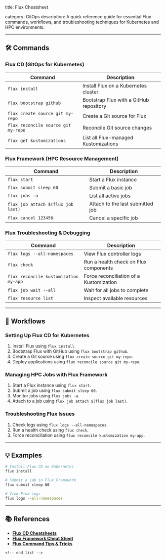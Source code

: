 title: Flux Cheatsheet

category: GitOps
description: A quick reference guide for essential Flux commands, workflows, and troubleshooting techniques for Kubernetes and HPC environments.

---

## 🛠️ Commands

### **Flux CD (GitOps for Kubernetes)**

| Command                               | Description                             |
| ------------------------------------- | --------------------------------------- |
| `flux install`                      | Install Flux on a Kubernetes cluster    |
| `flux bootstrap github`             | Bootstrap Flux with a GitHub repository |
| `flux create source git my-repo`    | Create a Git source for Flux            |
| `flux reconcile source git my-repo` | Reconcile Git source changes            |
| `flux get kustomizations`           | List all Flux-managed Kustomizations    |

### **Flux Framework (HPC Resource Management)**

| Command                              | Description                      |
| ------------------------------------ | -------------------------------- |
| `flux start`                       | Start a Flux instance            |
| `flux submit sleep 60`             | Submit a basic job               |
| `flux jobs -a`                     | List all active jobs             |
| `flux job attach $(flux job last)` | Attach to the last submitted job |
| `flux cancel 123456`               | Cancel a specific job            |

### **Flux Troubleshooting & Debugging**

| Command                                 | Description                             |
| --------------------------------------- | --------------------------------------- |
| `flux logs --all-namespaces`          | View Flux controller logs               |
| `flux check`                          | Run a health check on Flux components   |
| `flux reconcile kustomization my-app` | Force reconciliation of a Kustomization |
| `flux job wait --all`                 | Wait for all jobs to complete           |
| `flux resource list`                  | Inspect available resources             |

---

## 🔄 Workflows

### **Setting Up Flux CD for Kubernetes**

1. Install Flux using `flux install`.
2. Bootstrap Flux with GitHub using `flux bootstrap github`.
3. Create a Git source using `flux create source git my-repo`.
4. Deploy applications using `flux reconcile source git my-repo`.

### **Managing HPC Jobs with Flux Framework**

1. Start a Flux instance using `flux start`.
2. Submit a job using `flux submit sleep 60`.
3. Monitor jobs using `flux jobs -a`.
4. Attach to a job using `flux job attach $(flux job last)`.

### **Troubleshooting Flux Issues**

1. Check logs using `flux logs --all-namespaces`.
2. Run a health check using `flux check`.
3. Force reconciliation using `flux reconcile kustomization my-app`.

---

## 💡 Examples

```sh
# Install Flux CD on Kubernetes
flux install

# Submit a job in Flux Framework
flux submit sleep 60

# View Flux logs
flux logs --all-namespaces
```

---

## 📚 References

- **[Flux CD Cheatsheets](https://fluxcd.io/flux/cheatsheets/)**
- **[Flux Framework Cheat Sheet](https://flux-framework.org/cheat-sheet/)**
- **[Flux Command Tips &amp; Tricks](https://github.com/flux-framework/cheat-sheet)**

```
<!-- end list -->
```
